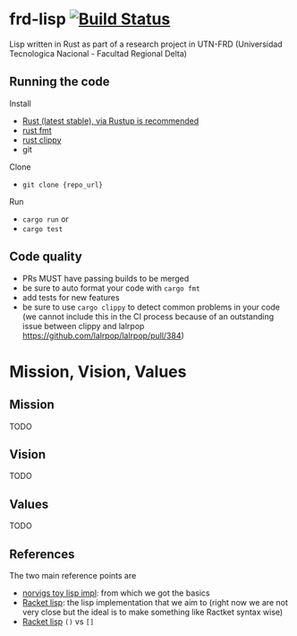 # frd-lisp [![Build Status](https://travis-ci.org/github/UTN-FRD/construccion-compilador.svg?branch=master)](https://travis-ci.org/github/UTN-FRD/construccion-compilador)

Lisp written in Rust as part of a research project in UTN-FRD (Universidad Tecnologica Nacional - Facultad Regional Delta)


## Running the code

Install
- [Rust (latest stable), via Rustup is recommended](https://www.rust-lang.org/tools/install)
- [rust fmt](https://github.com/rust-lang/rustfmt)
- [rust clippy](https://github.com/rust-lang/rust-clippy)
- git


Clone
- `git clone {repo_url}`

Run

- `cargo run`
or
- `cargo test`

## Code quality

- PRs MUST have passing builds to be merged
- be sure to auto format your code with `cargo fmt`
- add tests for new features
- be sure to use `cargo clippy` to detect common problems in your code (we cannot include this in the CI process because of an outstanding issue between clippy and lalrpop https://github.com/lalrpop/lalrpop/pull/384)


# Mission, Vision, Values

## Mission

TODO

## Vision

TODO

## Values

TODO

## References

The two main reference points are
- [norvigs toy lisp impl](http://norvig.com/lispy.html): from which we got the basics
- [Racket lisp](https://docs.racket-lang.org/getting-started/index.html): the lisp implementation that we aim to (right now we are not very close but the ideal is to make something like Ractket syntax wise)
- [Racket lisp](https://stackoverflow.com/questions/41417892/what-is-the-difference-between-and-brackets-in-racket-lisp-programming) `()` vs `[]`
